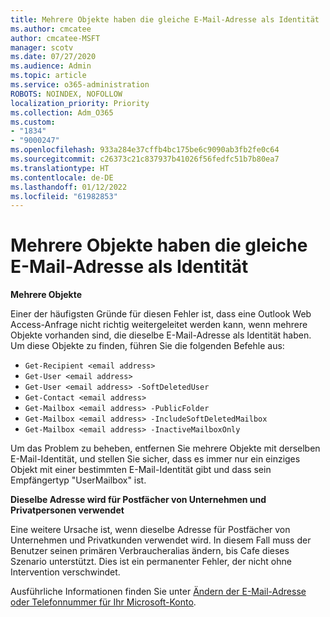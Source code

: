 ```yaml
---
title: Mehrere Objekte haben die gleiche E-Mail-Adresse als Identität
ms.author: cmcatee
author: cmcatee-MSFT
manager: scotv
ms.date: 07/27/2020
ms.audience: Admin
ms.topic: article
ms.service: o365-administration
ROBOTS: NOINDEX, NOFOLLOW
localization_priority: Priority
ms.collection: Adm_O365
ms.custom:
- "1834"
- "9000247"
ms.openlocfilehash: 933a284e37cffb4bc175be6c9090ab3fb2fe0c64
ms.sourcegitcommit: c26373c21c837937b41026f56fedfc51b7b80ea7
ms.translationtype: HT
ms.contentlocale: de-DE
ms.lasthandoff: 01/12/2022
ms.locfileid: "61982853"
---
```

# <a name="multiple-objects-have-the-same-email-address-as-identity"></a>Mehrere Objekte haben die gleiche E-Mail-Adresse als Identität

**Mehrere Objekte**

Einer der häufigsten Gründe für diesen Fehler ist, dass eine Outlook Web Access-Anfrage nicht richtig weitergeleitet werden kann, wenn mehrere Objekte vorhanden sind, die dieselbe E-Mail-Adresse als Identität haben. Um diese Objekte zu finden, führen Sie die folgenden Befehle aus:

- `Get-Recipient <email address>`
- `Get-User <email address>`
- `Get-User <email address> -SoftDeletedUser`
- `Get-Contact <email address>`
- `Get-Mailbox <email address> -PublicFolder`
- `Get-Mailbox <email address> -IncludeSoftDeletedMailbox`
- `Get-Mailbox <email address> -InactiveMailboxOnly`

Um das Problem zu beheben, entfernen Sie mehrere Objekte mit derselben E-Mail-Identität, und stellen Sie sicher, dass es immer nur ein einziges Objekt mit einer bestimmten E-Mail-Identität gibt und dass sein Empfängertyp "UserMailbox" ist.

**Dieselbe Adresse wird für Postfächer von Unternehmen und Privatpersonen verwendet**

Eine weitere Ursache ist, wenn dieselbe Adresse für Postfächer von Unternehmen und Privatkunden verwendet wird. In diesem Fall muss der Benutzer seinen primären Verbraucheralias ändern, bis Cafe dieses Szenario unterstützt. Dies ist ein permanenter Fehler, der nicht ohne Intervention verschwindet.

Ausführliche Informationen finden Sie unter [Ändern der E-Mail-Adresse oder Telefonnummer für Ihr Microsoft-Konto](https://support.microsoft.com/help/11545/microsoft-account-rename-your-personal-account).